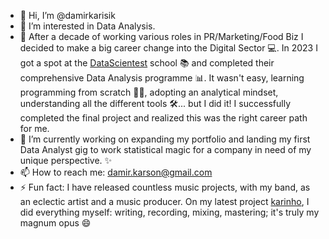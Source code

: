 - 👋 Hi, I’m @damirkarisik
- 👀 I’m interested in Data Analysis.
- 🌱 After a decade of working various roles in PR/Marketing/Food Biz I decided to make a big career change into the Digital Sector 💻. In 2023 I got a spot at the [DataScientest](https://datascientest.com/en/) school 📚 and completed their comprehensive Data Analysis programme 📊. It wasn't easy, learning programming from scratch 🧑‍🏫, adopting an analytical mindset, understanding all the different tools 🛠️... but I did it! I successfully completed the final project and realized this was the right career path for me.
- 💞️ I’m currently working on expanding my portfolio and landing my first Data Analyst gig to work statistical magic for a company in need of my unique perspective. ✨
- 📫 How to reach me: damir.karson@gmail.com
- ⚡ Fun fact: I have released countless music projects, with my band, as an eclectic artist and a music producer. On my latest project [karinho](https://open.spotify.com/artist/7CCsMWecCpH7WfqNviwQqn?si=eApMjr66SuuDN78AgUImMQ), I did everything myself: writing, recording, mixing, mastering; it's truly my magnum opus 😄

<!---
damirkarisik/damirkarisik is a ✨ special ✨ repository because its `README.md` (this file) appears on your GitHub profile.
You can click the Preview link to take a look at your changes.
--->

